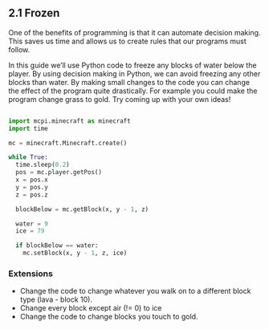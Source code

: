 ## 2.1 Frozen

One  of  the  benefits  of programming is that it can automate decision making.
This  saves  us  time and allows us to create rules that our programs must follow.

In   this   guide   we’ll   use Python code to freeze any blocks of water below the
player.   By  using  decision making in Python,  we can avoid  freezing  any  other
blocks than water. By making small changes to the  code  you  can  change the  effect  of  the  program
quite drastically. For example you could make the program change grass to gold. Try
coming  up  with  your own ideas!

```python

import mcpi.minecraft as minecraft
import time

mc = minecraft.Minecraft.create()

while True:
  time.sleep(0.2)
  pos = mc.player.getPos()
  x = pos.x
  y = pos.y
  z = pos.z

  blockBelow = mc.getBlock(x, y - 1, z)

  water = 9
  ice = 79

  if blockBelow == water:
    mc.setBlock(x, y - 1, z, ice)

```

### Extensions

* Change the code to change whatever you walk on to a different block type (lava - block 10).
* Change every block except air (!= 0) to ice
* Change the code to change blocks you touch to gold.
